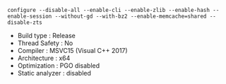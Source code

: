 ```
configure --disable-all --enable-cli --enable-zlib --enable-hash --enable-session --without-gd --with-bz2 --enable-memcache=shared --disable-zts
```
 - Build type       : Release
 - Thread Safety    : No
 - Compiler         : MSVC15 (Visual C++ 2017)
 - Architecture     : x64
 - Optimization     : PGO disabled
 - Static analyzer  : disabled